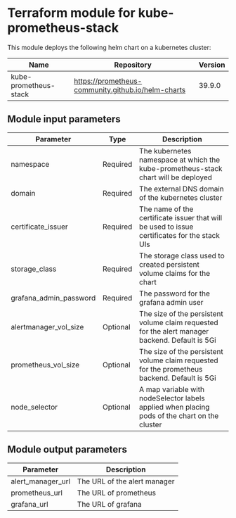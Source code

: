# Terraform module for kube-prometheus-stack

This module deploys the following helm chart on a kubernetes cluster:

| Name                  | Repository                                         | Version |
| --------------------- | -------------------------------------------------- | ------- |
| kube-prometheus-stack | https://prometheus-community.github.io/helm-charts | 39.9.0  |

## Module input parameters

| Parameter              | Type     | Description                                                                                     |
| ---------------------- | -------- | ----------------------------------------------------------------------------------------------- |
| namespace              | Required | The kubernetes namespace at which the kube-prometheus-stack chart will be deployed              |
| domain                 | Required | The external DNS domain of the kubernetes cluster                                               |
| certificate_issuer     | Required | The name of the certificate issuer that will be used to issue certificates for the stack UIs    |
| storage_class          | Required | The storage class used to created persistent volume claims for the chart                        |
| grafana_admin_password | Required | The password for the grafana admin user                                                         |
| alertmanager_vol_size  | Optional | The size of the persistent volume claim requested for the alert manager backend. Default is 5Gi |
| prometheus_vol_size    | Optional | The size of the persistent volume claim requested for the prometheus backend. Default is 5Gi    |
| node_selector          | Optional | A map variable with nodeSelector labels applied when placing pods of the chart on the cluster   |

## Module output parameters

| Parameter         | Description                  |
| ----------------- | ---------------------------- |
| alert_manager_url | The URL of the alert manager |
| prometheus_url    | The URL of prometheus        |
| grafana_url       | The URL of grafana           |